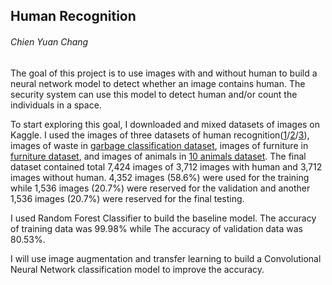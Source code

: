 ## Human Recognition
###### Chien Yuan Chang

The goal of this project is to use images with and without human to build a neural network model to detect whether an image contains human. The security system can use this model to detect human and/or count the individuals in a space.

To start exploring this goal, I downloaded and mixed datasets of images on Kaggle. I used the images of three datasets of human recognition([1](https://www.kaggle.com/jithinnambiarj/human-activity-detection-dataset)/[2](https://www.kaggle.com/siddhrath/human-or-thing-classifier)/[3](https://www.kaggle.com/constantinwerner/human-detection-dataset)), images of waste in [garbage classification dataset](https://www.kaggle.com/asdasdasasdas/garbage-classification), images of furniture in [furniture dataset](https://www.kaggle.com/lasaljaywardena/furniture-images-dataset), and images of animals in [10 animals dataset](https://www.kaggle.com/alessiocorrado99/animals10). The final dataset contained total 7,424 images of 3,712 images with human and 3,712 images without human. 4,352 images (58.6%) were used for the training while 1,536 images (20.7%) were reserved for the validation and another 1,536 images (20.7%) were reserved for the final testing.

I used Random Forest Classifier to build the baseline model. The accuracy of training data was 99.98% while The accuracy of validation data was 80.53%.

I will use image augmentation and transfer learning to build a Convolutional Neural Network classification model to improve the accuracy.
